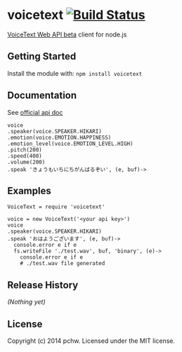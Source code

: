 # voicetext [![Build Status](https://travis-ci.org/pchw/node-voicetext.svg?branch=master)](https://travis-ci.org/pchw/node-voicetext)

[VoiceText Web API beta](https://cloud.voicetext.jp/) client for node.js

## Getting Started
Install the module with: `npm install voicetext`

## Documentation
See [official api doc](https://cloud.voicetext.jp/webapi/docs/api)

```
voice
.speaker(voice.SPEAKER.HIKARI)
.emotion(voice.EMOTION.HAPPINESS)
.emotion_level(voice.EMOTION_LEVEL.HIGH)
.pitch(200)
.speed(400)
.volume(200)
.speak 'きょうもいちにちがんばるぞい', (e, buf)->
```

## Examples
```coffee-script
VoiceText = require 'voicetext'

voice = new VoiceText('<your api key>')
voice
.speaker(voice.SPEAKER.HIKARI)
.speak 'おはようございます', (e, buf)->
  console.error e if e
  fs.writeFile './test.wav', buf, 'binary', (e)->
    console.error e if e
    # ./test.wav file generated
```

## Release History
_(Nothing yet)_

## License
Copyright (c) 2014 pchw. Licensed under the MIT license.